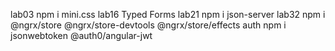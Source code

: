 lab03 npm i mini.css
lab16 Typed Forms
lab21 npm i json-server
lab32 npm i @ngrx/store @ngrx/store-devtools @ngrx/store/effects
auth npm i jsonwebtoken @auth0/angular-jwt